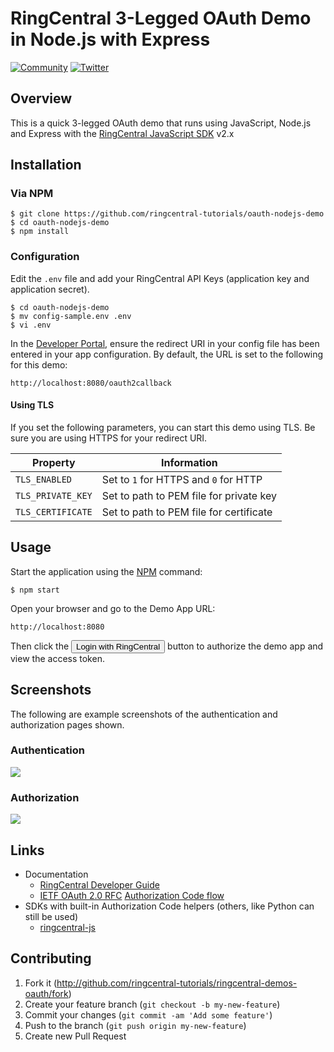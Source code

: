 # RingCentral 3-Legged OAuth Demo in Node.js with Express

[![Community][community-img]][community-url]
[![Twitter][twitter-img]][twitter-url]

 [community-img]: https://img.shields.io/badge/dynamic/json.svg?label=community&colorB=&suffix=%20users&query=$.approximate_people_count&uri=http%3A%2F%2Fapi.getsatisfaction.com%2Fcompanies%2F102909.json
 [community-url]: https://devcommunity.ringcentral.com/ringcentraldev
 [twitter-img]: https://img.shields.io/twitter/follow/ringcentraldevs.svg?style=social&label=follow
 [twitter-url]: https://twitter.com/RingCentralDevs

## Overview

This is a quick 3-legged OAuth demo that runs using JavaScript, Node.js and Express with the [RingCentral JavaScript SDK](https://github.com/ringcentral/ringcentral-js) v2.x

## Installation

### Via NPM

```
$ git clone https://github.com/ringcentral-tutorials/oauth-nodejs-demo
$ cd oauth-nodejs-demo
$ npm install
```

### Configuration

Edit the `.env` file and add your RingCentral API Keys (application key and application secret).

```
$ cd oauth-nodejs-demo
$ mv config-sample.env .env
$ vi .env
```

In the [Developer Portal](http://developer.ringcentral.com/), ensure the redirect URI in your config file has been entered in your app configuration. By default, the URL is set to the following for this demo:

```
http://localhost:8080/oauth2callback
```

#### Using TLS

If you set the following parameters, you can start this demo using TLS. Be sure you are using HTTPS for your redirect URI.

| Property | Information |
|----------|-------------|
| `TLS_ENABLED` | Set to `1` for HTTPS and `0` for HTTP |
| `TLS_PRIVATE_KEY` | Set to path to PEM file for private key |
| `TLS_CERTIFICATE` | Set to path to PEM file for certificate |

## Usage

Start the application using the [NPM](https://www.npmjs.com/) command:

```
$ npm start
```

Open your browser and go to the Demo App URL:

```
http://localhost:8080
````

Then click the <input type="button" value="Login with RingCentral"> button to authorize the demo app and view the access token.

## Screenshots

The following are example screenshots of the authentication and authorization pages shown.

### Authentication

![](docs/images/ringcentral_oauth_authentication.png)

### Authorization

![](docs/images/ringcentral_oauth_authorization.png)

## Links

* Documentation
  * [RingCentral Developer Guide](https://developer.ringcentral.com/api-docs/latest/index.html#!#AuthorizationCodeFlow)
  * [IETF OAuth 2.0 RFC](https://tools.ietf.org/html/rfc6749) [Authorization Code flow](https://tools.ietf.org/html/rfc6749#section-1.3.1)
* SDKs with built-in Authorization Code helpers (others, like Python can still be used)
  * [ringcentral-js](https://github.com/ringcentral/ringcentral-js)

## Contributing

1. Fork it (http://github.com/ringcentral-tutorials/ringcentral-demos-oauth/fork)
2. Create your feature branch (`git checkout -b my-new-feature`)
3. Commit your changes (`git commit -am 'Add some feature'`)
4. Push to the branch (`git push origin my-new-feature`)
5. Create new Pull Request
